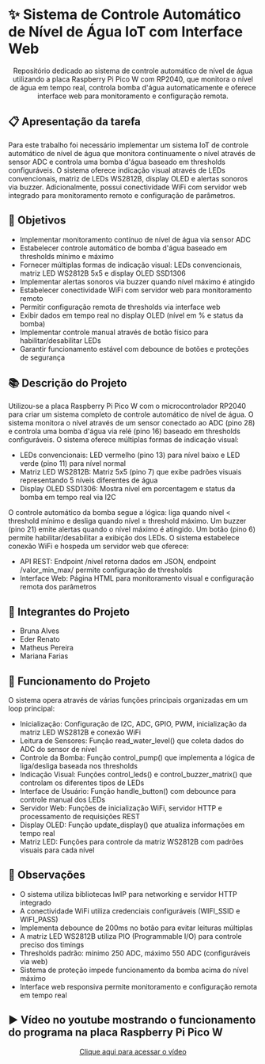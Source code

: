 # ✨ Sistema de Controle Automático de Nível de Água IoT com Interface Web
<p align="center"> Repositório dedicado ao sistema de controle automático de nível de água utilizando a placa Raspberry Pi Pico W com RP2040, que monitora o nível de água em tempo real, controla bomba d'água automaticamente e oferece interface web para monitoramento e configuração remota.</p>

## :clipboard: Apresentação da tarefa
Para este trabalho foi necessário implementar um sistema IoT de controle automático de nível de água que monitora continuamente o nível através de sensor ADC e controla uma bomba d'água baseado em thresholds configuráveis. O sistema oferece indicação visual através de LEDs convencionais, matriz de LEDs WS2812B, display OLED e alertas sonoros via buzzer. Adicionalmente, possui conectividade WiFi com servidor web integrado para monitoramento remoto e configuração de parâmetros.

## :dart: Objetivos

- Implementar monitoramento contínuo de nível de água via sensor ADC
- Estabelecer controle automático de bomba d'água baseado em thresholds mínimo e máximo
- Fornecer múltiplas formas de indicação visual: LEDs convencionais, matriz LED WS2812B 5x5 e display OLED SSD1306
- Implementar alertas sonoros via buzzer quando nível máximo é atingido
- Estabelecer conectividade WiFi com servidor web para monitoramento remoto
- Permitir configuração remota de thresholds via interface web
- Exibir dados em tempo real no display OLED (nível em % e status da bomba)
- Implementar controle manual através de botão físico para habilitar/desabilitar LEDs
- Garantir funcionamento estável com debounce de botões e proteções de segurança

## :books: Descrição do Projeto
Utilizou-se a placa Raspberry Pi Pico W com o microcontrolador RP2040 para criar um sistema completo de controle automático de nível de água. O sistema monitora o nível através de um sensor conectado ao ADC (pino 28) e controla uma bomba d'água via relé (pino 16) baseado em thresholds configuráveis.
O sistema oferece múltiplas formas de indicação visual:

- LEDs convencionais: LED vermelho (pino 13) para nível baixo e LED verde (pino 11) para nível normal
- Matriz LED WS2812B: Matriz 5x5 (pino 7) que exibe padrões visuais representando 5 níveis diferentes de água
- Display OLED SSD1306: Mostra nível em porcentagem e status da bomba em tempo real via I2C

O controle automático da bomba segue a lógica: liga quando nível < threshold mínimo e desliga quando nível ≥ threshold máximo. Um buzzer (pino 21) emite alertas quando o nível máximo é atingido. Um botão (pino 6) permite habilitar/desabilitar a exibição dos LEDs.
O sistema estabelece conexão WiFi e hospeda um servidor web que oferece:

- API REST: Endpoint /nivel retorna dados em JSON, endpoint /valor_min_max/ permite configuração de thresholds
- Interface Web: Página HTML para monitoramento visual e configuração remota dos parâmetros

## :walking: Integrantes do Projeto
- Bruna Alves
- Eder Renato 
- Matheus Pereira
- Mariana Farias

## :bookmark_tabs: Funcionamento do Projeto
O sistema opera através de várias funções principais organizadas em um loop principal:

- Inicialização: Configuração de I2C, ADC, GPIO, PWM, inicialização da matriz LED WS2812B e conexão WiFi
- Leitura de Sensores: Função read_water_level() que coleta dados do ADC do sensor de nível
- Controle da Bomba: Função control_pump() que implementa a lógica de liga/desliga baseada nos thresholds
- Indicação Visual: Funções control_leds() e control_buzzer_matrix() que controlam os diferentes tipos de LEDs
- Interface de Usuário: Função handle_button() com debounce para controle manual dos LEDs
- Servidor Web: Funções de inicialização WiFi, servidor HTTP e processamento de requisições REST
- Display OLED: Função update_display() que atualiza informações em tempo real
- Matriz LED: Funções para controle da matriz WS2812B com padrões visuais para cada nível

## :eyes: Observações

- O sistema utiliza bibliotecas lwIP para networking e servidor HTTP integrado
- A conectividade WiFi utiliza credenciais configuráveis (WIFI_SSID e WIFI_PASS)
- Implementa debounce de 200ms no botão para evitar leituras múltiplas
- A matriz LED WS2812B utiliza PIO (Programmable I/O) para controle preciso dos timings
- Thresholds padrão: mínimo 250 ADC, máximo 550 ADC (configuráveis via web)
- Sistema de proteção impede funcionamento da bomba acima do nível máximo
- Interface web responsiva permite monitoramento e configuração remota em tempo real

## :arrow_forward: Vídeo no youtube mostrando o funcionamento do programa na placa Raspberry Pi Pico W
<p align="center">
    <a href="https://youtu.be/5r6thUcYris">Clique aqui para acessar o vídeo</a>
</p>
